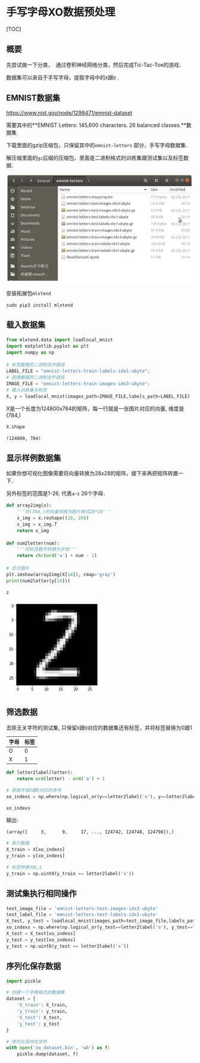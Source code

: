 
# 手写字母XO数据预处理

[TOC]

## 概要

先尝试做一下分类，　通过卷积神经网络分类，然后完成Tic-Tac-Toe的游戏．

数据集可以来自于手写字母，提取字母中的`X`跟`O` .

## EMNIST数据集

https://www.nist.gov/node/1298471/emnist-dataset

需要其中的**EMNIST Letters: 145,600 characters. 26 balanced classes.**数据集

下载里面的gzip压缩包，只保留其中的`emnist-letters` 部分，手写字母数据集.

解压缩里面的`gz`后缀的压缩包，里面是二进制格式的训练集跟测试集以及标签数据．



![emnist-letters.png](./image/emnist-letters.png)


安装拓展包`mlxtend` 

```
sudo pip3 install mlxtend
```


## 载入数据集


```python
from mlxtend.data import loadlocal_mnist
import matplotlib.pyplot as plt
import numpy as np

# 标签数据的二进制文件路径
LABEL_FILE = "emnist-letters-train-labels-idx1-ubyte";
# 图像数据的二进制文件路径
IMAGE_FILE = "emnist-letters-train-images-idx3-ubyte";
# 载入训练集与标签
X, y = loadlocal_mnist(images_path=IMAGE_FILE,labels_path=LABEL_FILE)
```

X是一个长度为124800x784的矩阵，每一行就是一张图片对应的向量, 维度是(784,)


```python
X.shape
```




    (124800, 784)



## 显示样例数据集

如果你想可视化图像需要将向量转换为28x28的矩阵，接下来再把矩阵转置一下．

另外标签的范围是1-26, 代表`a`-`z` 26个字母．


```python
def array2img(x):
    '''将(784,)的向量转换为图片格式28*28'''
    x_img = x.reshape((28, 28))
    x_img = x_img.T
    return x_img

def num2letter(num):
    '''将标签数字转换为字母'''
    return chr(ord('a') + num - 1)

# 显示图片
plt.imshow(array2img(X[14]), cmap='gray')
print(num2letter(y[14]))
```

    z



![png](./image/output_13_1.png)


## 筛选数据


去除无关字符的测试集, 只保留`X`跟`O`对应的数据集还有标签，并将标签替换为0跟1

| 字母 | 标签 |
| ---- | ---- |
| O    | 0    |
| X    | 1    |


```python
def letter2label(letter):
    return ord(letter) - ord('a') + 1
```


```python
# 获取字母X跟O对应的序号
xo_indexs = np.where(np.logical_or(y==letter2label('o'), y==letter2label('x')))
```


```python
xo_indexs
```

输出:


    (array([     3,      9,     17, ..., 124742, 124748, 124798]),)




```python
# 索引数据
X_train = X[xo_indexs]
y_train = y[xo_indexs]
```


```python
# 标签转换为0,1
y_train = np.uint8(y_train == letter2label('x'))
```

## 测试集执行相同操作



```python
test_image_file = 'emnist-letters-test-images-idx3-ubyte'
test_label_file = 'emnist-letters-test-labels-idx1-ubyte'
X_test, y_test = loadlocal_mnist(images_path=test_image_file,labels_path=test_label_file)
xo_indexs = np.where(np.logical_or(y_test==letter2label('o'), y_test==letter2label('x')))
X_test = X_test[xo_indexs]
y_test = y_test[xo_indexs]
y_test = np.uint8(y_test == letter2label('x'))
```

## 序列化保存数据


```python
import pickle
```


```python
# 创建一个字典格式的数据集
dataset = {
    'X_train': X_train,
    'y_train': y_train,
    'X_test': X_test,
    'y_test': y_test
}
```


```python
# 序列化保存在文件
with open('xo_dataset.bin', 'wb') as f:
    pickle.dump(dataset, f)
```
